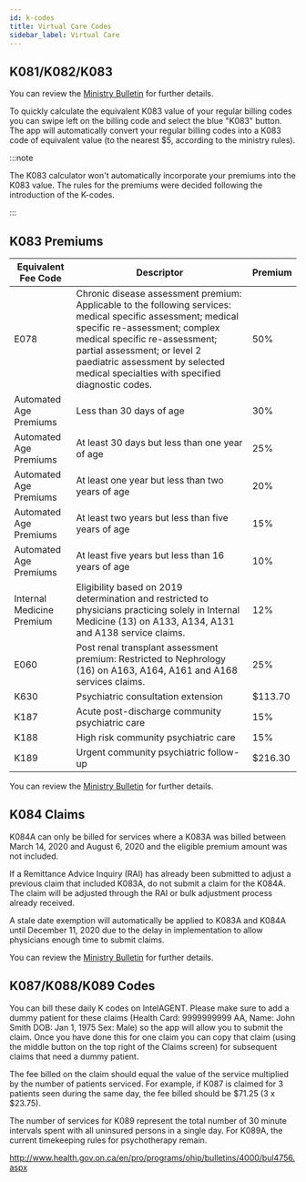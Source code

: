 ```yaml
---
id: k-codes
title: Virtual Care Codes
sidebar_label: Virtual Care
---
```


## K081/K082/K083

You can review the [Ministry Bulletin](http://www.health.gov.on.ca/en/pro/programs/ohip/bulletins/4000/bul4745.aspx) for further details. 

To quickly calculate the equivalent K083 value of your regular billing codes you can swipe left on the billing code and select the blue "K083" button. The app will automatically convert your regular billing codes into a K083 code of equivalent value (to the nearest $5, according to the ministry rules).

:::note

The K083 calculator won't automatically incorporate your premiums into the K083 value. The rules for the premiums were decided following the introduction of the K-codes. 

:::


## K083 Premiums

Equivalent Fee Code|Descriptor|Premium
-------------------|----------|---------
E078|Chronic disease assessment premium: Applicable to the following services: medical specific assessment; medical specific re-assessment; complex medical specific re-assessment; partial assessment; or level 2 paediatric assessment by selected medical specialties with specified diagnostic codes.|50%
Automated Age Premiums|Less than 30 days of age|30%
Automated Age Premiums|At least 30 days but less than one year of age|25%
Automated Age Premiums|At least one year but less than two years of age|20%
Automated Age Premiums|At least two years but less than five years of age|15%
Automated Age Premiums|At least five years but less than 16 years of age|10%
Internal Medicine Premium|Eligibility based on 2019 determination and restricted to physicians practicing solely in Internal Medicine (13) on A133, A134, A131 and A138 service claims.|12%
E060|Post renal transplant assessment premium: Restricted to Nephrology (16) on A163, A164, A161 and A168 services claims.|25%
K630|Psychiatric consultation extension|$113.70
K187|Acute post-discharge community psychiatric care|15%
K188|High risk community psychiatric care|15%
K189|Urgent community psychiatric follow-up|$216.30

You can review the [Ministry Bulletin](http://www.health.gov.on.ca/en/pro/programs/ohip/bulletins/4000/bul4764.aspx) for further details. 


## K084 Claims

K084A can only be billed for services where a K083A was billed between March 14, 2020 and August 6, 2020 and the eligible premium amount was not included.

If a Remittance Advice Inquiry (RAI) has already been submitted to adjust a previous claim that included K083A, do not submit a claim for the K084A. The claim will be adjusted through the RAI or bulk adjustment process already received.

A stale date exemption will automatically be applied to K083A and K084A until December 11, 2020 due to the delay in implementation to allow physicians enough time to submit claims.

You can review the [Ministry Bulletin](http://www.health.gov.on.ca/en/pro/programs/ohip/bulletins/redux/bul201003.aspx) for further details. 

## K087/K088/K089 Codes

You can bill these daily K codes on IntelAGENT. Please make sure to add a dummy patient for these claims (Health Card: 9999999999 AA, Name: John Smith DOB: Jan 1, 1975 Sex: Male) so the app will allow you to submit the claim. Once you have done this for one claim you can copy that claim (using the middle button on the top right of the Claims screen) for subsequent claims that need a dummy patient.

The fee billed on the claim should equal the value of the service multiplied by the number of patients serviced. For example, if K087 is claimed for 3 patients seen during the same day, the fee billed should be $71.25 (3 x $23.75).

The number of services for K089 represent the total number of 30 minute intervals spent with all uninsured persons in a single day. For K089A, the current timekeeping rules for psychotherapy remain.

http://www.health.gov.on.ca/en/pro/programs/ohip/bulletins/4000/bul4756.aspx


